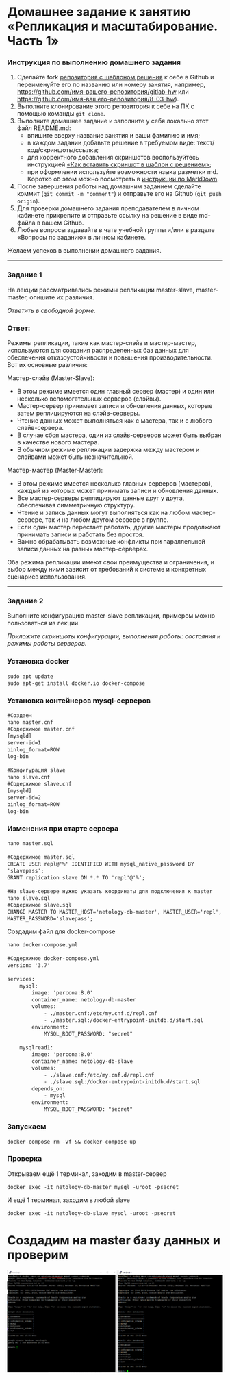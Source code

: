 # Домашнее задание к занятию «Репликация и масштабирование. Часть 1»

### Инструкция по выполнению домашнего задания

1. Сделайте fork [репозитория c шаблоном решения](https://github.com/netology-code/sys-pattern-homework) к себе в Github и переименуйте его по названию или номеру занятия, например, https://github.com/имя-вашего-репозитория/gitlab-hw или https://github.com/имя-вашего-репозитория/8-03-hw).
2. Выполните клонирование этого репозитория к себе на ПК с помощью команды `git clone`.
3. Выполните домашнее задание и заполните у себя локально этот файл README.md:
   - впишите вверху название занятия и ваши фамилию и имя;
   - в каждом задании добавьте решение в требуемом виде: текст/код/скриншоты/ссылка;
   - для корректного добавления скриншотов воспользуйтесь инструкцией [«Как вставить скриншот в шаблон с решением»](https://github.com/netology-code/sys-pattern-homework/blob/main/screen-instruction.md);
   - при оформлении используйте возможности языка разметки md. Коротко об этом можно посмотреть в [инструкции по MarkDown](https://github.com/netology-code/sys-pattern-homework/blob/main/md-instruction.md).
4. После завершения работы над домашним заданием сделайте коммит (`git commit -m "comment"`) и отправьте его на Github (`git push origin`).
5. Для проверки домашнего задания преподавателем в личном кабинете прикрепите и отправьте ссылку на решение в виде md-файла в вашем Github.
6. Любые вопросы задавайте в чате учебной группы и/или в разделе «Вопросы по заданию» в личном кабинете.

Желаем успехов в выполнении домашнего задания.

---

### Задание 1

На лекции рассматривались режимы репликации master-slave, master-master, опишите их различия.

*Ответить в свободной форме.*

### Ответ:

Режимы репликации, такие как мастер-слэйв и мастер-мастер, используются для создания распределенных баз данных для обеспечения отказоустойчивости и повышения производительности. Вот их основные различия:

Мастер-слэйв (Master-Slave):

- В этом режиме имеется один главный сервер (мастер) и один или несколько вспомогательных серверов (слэйвы).
- Мастер-сервер принимает записи и обновления данных, которые затем реплицируются на слэйв-серверы.
- Чтение данных может выполняться как с мастера, так и с любого слэйв-сервера.
- В случае сбоя мастера, один из слэйв-серверов может быть выбран в качестве нового мастера.
- В обычном режиме репликации задержка между мастером и слэйвами может быть незначительной.

Мастер-мастер (Master-Master):

- В этом режиме имеется несколько главных серверов (мастеров), каждый из которых может принимать записи и обновления данных.
- Все мастер-серверы реплицируют данные друг у друга, обеспечивая симметричную структуру.
- Чтение и запись данных могут выполняться как на любом мастер-сервере, так и на любом другом сервере в группе.
- Если один мастер перестает работать, другие мастеры продолжают принимать записи и работать без простоя.
- Важно обрабатывать возможные конфликты при параллельной записи данных на разных мастер-серверах.

Оба режима репликации имеют свои преимущества и ограничения, и выбор между ними зависит от требований к системе и конкретных сценариев использования. 

---

### Задание 2

Выполните конфигурацию master-slave репликации, примером можно пользоваться из лекции.

*Приложите скриншоты конфигурации, выполнения работы: состояния и режимы работы серверов.*

### Установка docker

```
sudo apt update
sudo apt-get install docker.io docker-compose
```

### Установка контейнеров mysql-серверов

```
#Создаем
nano master.cnf
#Содержимое master.cnf
[mysqld]
server-id=1
binlog_format=ROW
log-bin

#Конфигурация slave
nano slave.cnf
#Содержимое slave.cnf
[mysqld]
server-id=2
binlog_format=ROW
log-bin
```

### Изменения при старте сервера

```
nano master.sql

#Содержимое master.sql
CREATE USER repl@'%' IDENTIFIED WITH mysql_native_password BY 'slavepass';
GRANT replication slave ON *.* TO 'repl'@'%';

#На slave-сервере нужно указать координаты для подключения к master
nano slave.sql
#Содержимое slave.sql
CHANGE MASTER TO MASTER_HOST='netology-db-master', MASTER_USER='repl', MASTER_PASSWORD='slavepass';
```
Создадим файл для docker-compose

```
nano docker-compose.yml

#Содержимое docker-compose.yml
version: '3.7'

services:
    mysql:
        image: 'percona:8.0'
        container_name: netology-db-master
        volumes:
            - ./master.cnf:/etc/my.cnf.d/repl.cnf
            - ./master.sql:/docker-entrypoint-initdb.d/start.sql
        environment:
            MYSQL_ROOT_PASSWORD: "secret"

    mysqlread1:
        image: 'percona:8.0'
        container_name: netology-db-slave
        volumes:
            - ./slave.cnf:/etc/my.cnf.d/repl.cnf
            - ./slave.sql:/docker-entrypoint-initdb.d/start.sql
        depends_on:
            - mysql
        environment:
            MYSQL_ROOT_PASSWORD: "secret"
```
### Запускаем

```
docker-compose rm -vf && docker-compose up
```

### Проверка
Открываем ещё 1 терминал, заходим в master-сервер

```
docker exec -it netology-db-master mysql -uroot -psecret
```

И ещё 1 терминал, заходим в любой slave

```
docker exec -it netology-db-slave mysql -uroot -psecret
```

# Создадим на master базу данных и проверим

![img](img/2.PNG)


